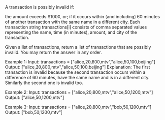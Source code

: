 A transaction is possibly invalid if:

the amount exceeds $1000, or;
if it occurs within (and including) 60 minutes of another transaction with the same name in a different city.
Each transaction string transactions[i] consists of comma separated values representing the name, time (in minutes), amount, and city of the transaction.

Given a list of transactions, return a list of transactions that are possibly invalid.  You may return the answer in any order.

Example 1:
Input: transactions = ["alice,20,800,mtv","alice,50,100,beijing"]
Output: ["alice,20,800,mtv","alice,50,100,beijing"]
Explanation: The first transaction is invalid because the second transaction occurs within a difference of 60 minutes, have the same name and is in a different city. Similarly the second one is invalid too.

Example 2:
Input: transactions = ["alice,20,800,mtv","alice,50,1200,mtv"]
Output: ["alice,50,1200,mtv"]

Example 3:
Input: transactions = ["alice,20,800,mtv","bob,50,1200,mtv"]
Output: ["bob,50,1200,mtv"]
 